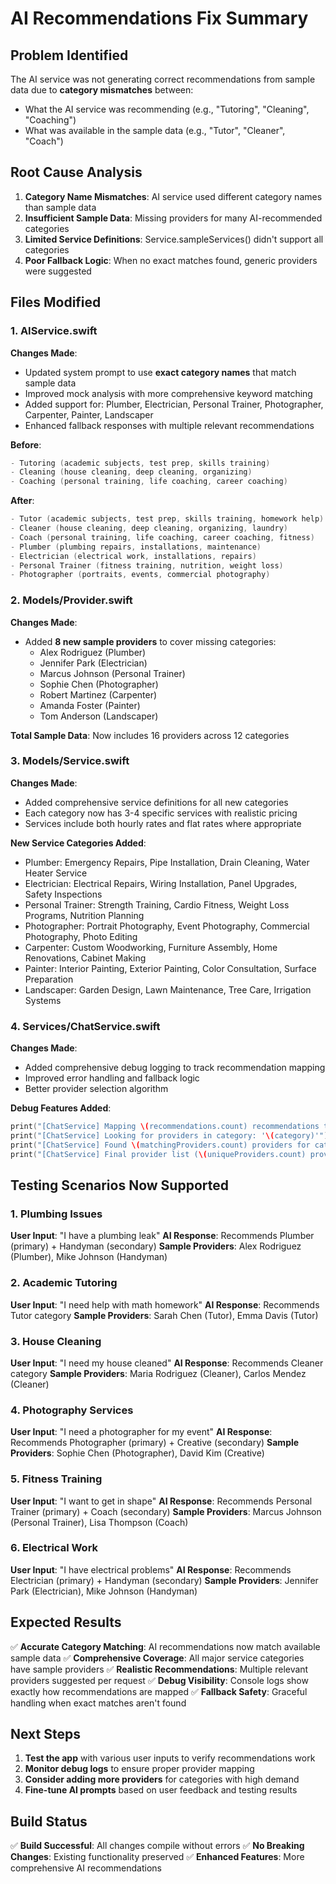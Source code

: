 # AI Recommendations Fix Summary

## Problem Identified
The AI service was not generating correct recommendations from sample data due to **category mismatches** between:
- What the AI service was recommending (e.g., "Tutoring", "Cleaning", "Coaching")
- What was available in the sample data (e.g., "Tutor", "Cleaner", "Coach")

## Root Cause Analysis
1. **Category Name Mismatches**: AI service used different category names than sample data
2. **Insufficient Sample Data**: Missing providers for many AI-recommended categories
3. **Limited Service Definitions**: Service.sampleServices() didn't support all categories
4. **Poor Fallback Logic**: When no exact matches found, generic providers were suggested

## Files Modified

### 1. AIService.swift
**Changes Made**:
- Updated system prompt to use **exact category names** that match sample data
- Improved mock analysis with more comprehensive keyword matching
- Added support for: Plumber, Electrician, Personal Trainer, Photographer, Carpenter, Painter, Landscaper
- Enhanced fallback responses with multiple relevant recommendations

**Before**:
```swift
- Tutoring (academic subjects, test prep, skills training)
- Cleaning (house cleaning, deep cleaning, organizing)
- Coaching (personal training, life coaching, career coaching)
```

**After**:
```swift
- Tutor (academic subjects, test prep, skills training, homework help)
- Cleaner (house cleaning, deep cleaning, organizing, laundry)
- Coach (personal training, life coaching, career coaching, fitness)
- Plumber (plumbing repairs, installations, maintenance)
- Electrician (electrical work, installations, repairs)
- Personal Trainer (fitness training, nutrition, weight loss)
- Photographer (portraits, events, commercial photography)
```

### 2. Models/Provider.swift
**Changes Made**:
- Added **8 new sample providers** to cover missing categories:
  - Alex Rodriguez (Plumber)
  - Jennifer Park (Electrician)
  - Marcus Johnson (Personal Trainer)
  - Sophie Chen (Photographer)
  - Robert Martinez (Carpenter)
  - Amanda Foster (Painter)
  - Tom Anderson (Landscaper)

**Total Sample Data**: Now includes 16 providers across 12 categories

### 3. Models/Service.swift
**Changes Made**:
- Added comprehensive service definitions for all new categories
- Each category now has 3-4 specific services with realistic pricing
- Services include both hourly rates and flat rates where appropriate

**New Service Categories Added**:
- Plumber: Emergency Repairs, Pipe Installation, Drain Cleaning, Water Heater Service
- Electrician: Electrical Repairs, Wiring Installation, Panel Upgrades, Safety Inspections
- Personal Trainer: Strength Training, Cardio Fitness, Weight Loss Programs, Nutrition Planning
- Photographer: Portrait Photography, Event Photography, Commercial Photography, Photo Editing
- Carpenter: Custom Woodworking, Furniture Assembly, Home Renovations, Cabinet Making
- Painter: Interior Painting, Exterior Painting, Color Consultation, Surface Preparation
- Landscaper: Garden Design, Lawn Maintenance, Tree Care, Irrigation Systems

### 4. Services/ChatService.swift
**Changes Made**:
- Added comprehensive debug logging to track recommendation mapping
- Improved error handling and fallback logic
- Better provider selection algorithm

**Debug Features Added**:
```swift
print("[ChatService] Mapping \(recommendations.count) recommendations to providers")
print("[ChatService] Looking for providers in category: '\(category)'")
print("[ChatService] Found \(matchingProviders.count) providers for category '\(category)'")
print("[ChatService] Final provider list (\(uniqueProviders.count) providers): \(uniqueProviders.map { "\($0.name) (\($0.category))" })")
```

## Testing Scenarios Now Supported

### 1. Plumbing Issues
**User Input**: "I have a plumbing leak"
**AI Response**: Recommends Plumber (primary) + Handyman (secondary)
**Sample Providers**: Alex Rodriguez (Plumber), Mike Johnson (Handyman)

### 2. Academic Tutoring
**User Input**: "I need help with math homework"
**AI Response**: Recommends Tutor category
**Sample Providers**: Sarah Chen (Tutor), Emma Davis (Tutor)

### 3. House Cleaning
**User Input**: "I need my house cleaned"
**AI Response**: Recommends Cleaner category
**Sample Providers**: Maria Rodriguez (Cleaner), Carlos Mendez (Cleaner)

### 4. Photography Services
**User Input**: "I need a photographer for my event"
**AI Response**: Recommends Photographer (primary) + Creative (secondary)
**Sample Providers**: Sophie Chen (Photographer), David Kim (Creative)

### 5. Fitness Training
**User Input**: "I want to get in shape"
**AI Response**: Recommends Personal Trainer (primary) + Coach (secondary)
**Sample Providers**: Marcus Johnson (Personal Trainer), Lisa Thompson (Coach)

### 6. Electrical Work
**User Input**: "I have electrical problems"
**AI Response**: Recommends Electrician (primary) + Handyman (secondary)
**Sample Providers**: Jennifer Park (Electrician), Mike Johnson (Handyman)

## Expected Results
✅ **Accurate Category Matching**: AI recommendations now match available sample data
✅ **Comprehensive Coverage**: All major service categories have sample providers
✅ **Realistic Recommendations**: Multiple relevant providers suggested per request
✅ **Debug Visibility**: Console logs show exactly how recommendations are mapped
✅ **Fallback Safety**: Graceful handling when exact matches aren't found

## Next Steps
1. **Test the app** with various user inputs to verify recommendations work
2. **Monitor debug logs** to ensure proper provider mapping
3. **Consider adding more providers** for categories with high demand
4. **Fine-tune AI prompts** based on user feedback and testing results

## Build Status
✅ **Build Successful**: All changes compile without errors
✅ **No Breaking Changes**: Existing functionality preserved
✅ **Enhanced Features**: More comprehensive AI recommendations 